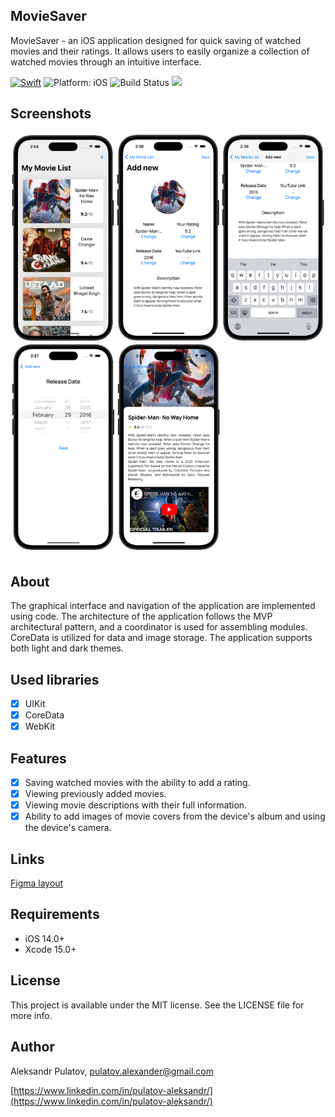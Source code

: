 ## **MovieSaver**

MovieSaver - an iOS application designed for quick saving of watched movies and their ratings. It allows users to easily organize a collection of watched movies through an intuitive interface.

<a href="https://developer.apple.com/swift/"><img src="https://img.shields.io/badge/Swift-5.0-orange.svg" alt="Swift"/></a>
<img src="https://img.shields.io/badge/Platform-iOS%2014.0+-lightgrey.svg" alt="Platform: iOS">
<img src="https://travis-ci.org/louisdh/textor.svg?branch=master" alt="Build Status">
<img src="https://img.shields.io/cocoapods/l/BadgeSwift.svg?style=flat"/>

## Screenshots

![Screenshots](Screenshots/demo.png)

## About

The graphical interface and navigation of the application are implemented using code. The architecture of the application follows the MVP architectural pattern, and a coordinator is used for assembling modules. CoreData is utilized for data and image storage. The application supports both light and dark themes.

## Used libraries

- [x] UIKit
- [x] CoreData
- [x] WebKit

## Features

- [x] Saving watched movies with the ability to add a rating.
- [x] Viewing previously added movies.
- [x] Viewing movie descriptions with their full information.
- [x] Ability to add images of movie covers from the device's album and using the device's camera.

## Links

[Figma layout](https://www.figma.com/file/xBdRLM4cWqevHWsBbhV3Kc/Movie-Saver?node-id=0%3A1)

## Requirements

- iOS 14.0+
- Xcode 15.0+
  
## License

This project is available under the MIT license. See the LICENSE file for more info.

## Author

Aleksandr Pulatov, [pulatov.alexander@gmail.com](mailto:pulatov.alexander@gmail.com)

[https://www.linkedin.com/in/pulatov-aleksandr/](https://www.linkedin.com/in/pulatov-aleksandr/)
